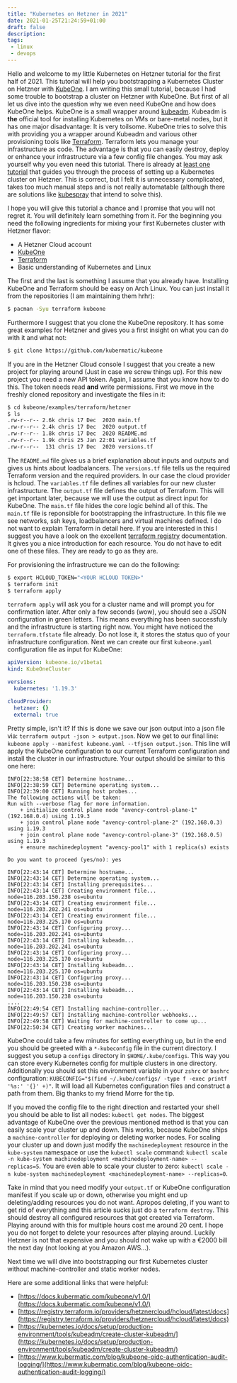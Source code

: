 ```yaml
---
title: "Kubernetes on Hetzner in 2021"
date: 2021-01-25T21:24:59+01:00
draft: false
description:
tags:
 - linux
 - devops
---
```


Hello and welcome to my little Kubernetes on Hetzner tutorial for the first half of 2021.
This tutorial will help you bootstrapping a Kubernetes Cluster on Hetzner with [KubeOne](https://github.com/kubermatic/kubeone).
I am writing this small tutorial, because I had some trouble to bootstrap a cluster on Hetzner with KubeOne.
But first of all let us dive into the question why we even need KubeOne and how does KubeOne helps.
KubeOne is a small wrapper around [kubeadm](https://kubernetes.io/docs/setup/production-environment/tools/kubeadm/create-cluster-kubeadm/).
Kubeadm is **the** official tool for installing Kubernetes on VMs or bare-metal nodes, but it has one major disadvantage: It is very toilsome.
KubeOne tries to solve this with providing you a wrapper around Kubeadm and various other provisioning tools like [Terraform](https://www.terraform.io/).
Terraform lets you manage your infrastructure as code. The advantage is that you can easily destroy, deploy or enhance your infrastructure
via a few config file changes. You may ask yourself why you even need this tutorial. There is already at [least one tutorial](https://community.hetzner.com/tutorials/install-kubernetes-cluster) that guides you through the process of setting up a Kubernetes cluster on Hetzner. This is correct, but I felt it is unnecessary complicated,
takes too much manual steps and is not really automatable (although there are solutions like [kubespray](https://github.com/kubernetes-sigs/kubespray) that intend to solve this).

I hope you will give this tutorial a chance and I promise that you will not regret it. You will definitely learn something from it.
For the beginning you need the following ingredients for mixing your first Kubernetes cluster with Hetzner flavor:

* A Hetzner Cloud account
* [KubeOne](https://github.com/kubermatic/kubeone)
* [Terraform](https://www.terraform.io/)
* Basic understanding of Kubernetes and Linux

The first and the last is something I assume that you already have. Installing KubeOne and Terraform should be easy on Arch Linux.
You can just install it from the repositories (I am maintaining them hrhr):

```bash
$ pacman -Syu terraform kubeone
```

Furthermore I suggest that you clone the KubeOne repository. It has some great examples for Hetzner and gives you a first insight on what you can do
with it and what not:

```bash
$ git clone https://github.com/kubermatic/kubeone
```

If you are in the Hetzner Cloud console I suggest that you create a new project for playing around (Just in case we screw things up).
For this new project you need a new API token. Again, I assume that you know how to do this. The token needs read **and** write permissions.
First we move in the freshly cloned repository and investigate the files in it:

```bash
$ cd kubeone/examples/terraform/hetzner
$ ls
.rw-r--r-- 2.6k chris 17 Dec  2020 main.tf
.rw-r--r-- 2.4k chris 17 Dec  2020 output.tf
.rw-r--r-- 1.8k chris 17 Dec  2020 README.md
.rw-r--r-- 1.9k chris 25 Jan 22:01 variables.tf
.rw-r--r--  131 chris 17 Dec  2020 versions.tf
```

The `README.md` file gives us a brief explanation about inputs and outputs and gives us hints about loadbalancers.
The `versions.tf` file tells us the required Terraform version and the required providers. In our case the cloud provider is hcloud.
The `variables.tf` file defines all variables for our new cluster infrastructure.
The `output.tf` file defines the output of Terraform. This will get important later, because we will use the output as direct input
for KubeOne. The `main.tf` file hides the core logic behind all of this. The `main.tf` file is reponsible for bootstrapping the infrastructure.
In this file we see networks, ssh keys, loadbalancers and virtual machines defined. I do not want to explain Terraform in detail here.
If you are interested in this I suggest you have a look on the excellent [terraform registry](https://registry.terraform.io/providers/hetznercloud/hcloud/latest/docs) documentation. It gives you a nice introduction
for each resource. You do not have to edit one of these files. They are ready to go as they are.

For provisioning the infrastructure we can do the following:
```bash
$ export HCLOUD_TOKEN="<YOUR HCLOUD TOKEN>"
$ terraform init
$ terraform apply
```

`terraform apply` will ask you for a cluster name and will prompt you for confirmation later. After only a few seconds (wow),
you should see a JSON configuration in green letters. This means everything has been successfuly and the infrastructure is
starting right now. You might have noticed the `terraform.tfstate` file already.
Do not lose it, it stores the status quo of your infrastructure configuration. Next we can create our first `kubeone.yaml` configuration
file as input for KubeOne:

```yaml
apiVersion: kubeone.io/v1beta1
kind: KubeOneCluster

versions:
  kubernetes: '1.19.3'

cloudProvider:
  hetzner: {}
  external: true
```

Pretty simple, isn't it? If this is done we save our json output into a json file via: `terraform output -json > output.json`.
Now we get to our final line: `kubeone apply --manifest kubeone.yaml --tfjson output.json`. This line will apply the
KubeOne configuration to our current Terraform configuration and install the cluster in our infrastructure.
Your output should be similar to this one here:
```log
INFO[22:38:58 CET] Determine hostname...
INFO[22:38:59 CET] Determine operating system...
INFO[22:39:00 CET] Running host probes...
The following actions will be taken:
Run with --verbose flag for more information.
	+ initialize control plane node "avency-control-plane-1" (192.168.0.4) using 1.19.3
	+ join control plane node "avency-control-plane-2" (192.168.0.3) using 1.19.3
	+ join control plane node "avency-control-plane-3" (192.168.0.5) using 1.19.3
	+ ensure machinedeployment "avency-pool1" with 1 replica(s) exists

Do you want to proceed (yes/no): yes

INFO[22:43:14 CET] Determine hostname...
INFO[22:43:14 CET] Determine operating system...
INFO[22:43:14 CET] Installing prerequisites...
INFO[22:43:14 CET] Creating environment file...                  node=116.203.150.238 os=ubuntu
INFO[22:43:14 CET] Creating environment file...                  node=116.203.202.241 os=ubuntu
INFO[22:43:14 CET] Creating environment file...                  node=116.203.225.170 os=ubuntu
INFO[22:43:14 CET] Configuring proxy...                          node=116.203.202.241 os=ubuntu
INFO[22:43:14 CET] Installing kubeadm...                         node=116.203.202.241 os=ubuntu
INFO[22:43:14 CET] Configuring proxy...                          node=116.203.225.170 os=ubuntu
INFO[22:43:14 CET] Installing kubeadm...                         node=116.203.225.170 os=ubuntu
INFO[22:43:14 CET] Configuring proxy...                          node=116.203.150.238 os=ubuntu
INFO[22:43:14 CET] Installing kubeadm...                         node=116.203.150.238 os=ubuntu
....
INFO[22:49:54 CET] Installing machine-controller...
INFO[22:49:57 CET] Installing machine-controller webhooks...
INFO[22:49:58 CET] Waiting for machine-controller to come up...
INFO[22:50:34 CET] Creating worker machines...
```
KubeOne could take a few minutes for setting everything up, but in the end you should be greeted with a `*-kubeconfig` file
in the current directory. I suggest you setup a `configs` directory in `$HOME/.kube/configs`. This way you can store
every Kubernetes config for multiple clusters in one directory. Additionally you should set this environment variable
in your `zshrc` or `bashrc` configuration: `KUBECONFIG="$(find ~/.kube/configs/ -type f -exec printf '%s:' '{}' +)"`.
It will load all Kubernetes configuration files and construct a path from them. Big thanks to my friend Morre for the tip.

If you moved the config file to the right direction and restarted your shell you should be able to list all nodes: `kubectl get nodes`.
The biggest advantage of KubeOne over the previous mentioned method is that you can easily scale your cluster up and down.
This works, because KubeOne ships a `machine-controller` for deploying or deleting worker nodes.
For scaling your cluster up and down just modify the `machinedeployment` resource in the `kube-system` namespace or
use the `kubectl scale` command: `kubectl scale -n kube-system machinedeployment <machinedeployment-name> --replicas=5`.
You are even able to scale your cluster to zero: `kubectl scale -n kube-system machinedeployment <machinedeployment-name> --replicas=0`.

Take in mind that you need modify your `output.tf` or KubeOne configuration manifest if you scale up or down, otherwise you might end up
deleting/adding resources you do not want. Apropos deleting, if you want to get rid of everything and this article sucks just do a `terraform destroy`.
This should destroy all configured resources that got created via Terraform. Playing around with this for multiple hours cost me around 20 cent.
I hope you do not forget to delete your resources after playing around. Luckily Hetzner is not that expensive and you should not wake up with a €2000 bill
the next day (not looking at you Amazon AWS...).

Next time we will dive into bootstrapping our first Kubernetes cluster without machine-controller and static worker nodes.

Here are some additional links that were helpful:

* [https://docs.kubermatic.com/kubeone/v1.0/](https://docs.kubermatic.com/kubeone/v1.0/)
* [https://registry.terraform.io/providers/hetznercloud/hcloud/latest/docs](https://registry.terraform.io/providers/hetznercloud/hcloud/latest/docs)
* [https://kubernetes.io/docs/setup/production-environment/tools/kubeadm/create-cluster-kubeadm/](https://kubernetes.io/docs/setup/production-environment/tools/kubeadm/create-cluster-kubeadm/)
* [https://www.kubermatic.com/blog/kubeone-oidc-authentication-audit-logging/](https://www.kubermatic.com/blog/kubeone-oidc-authentication-audit-logging/)
